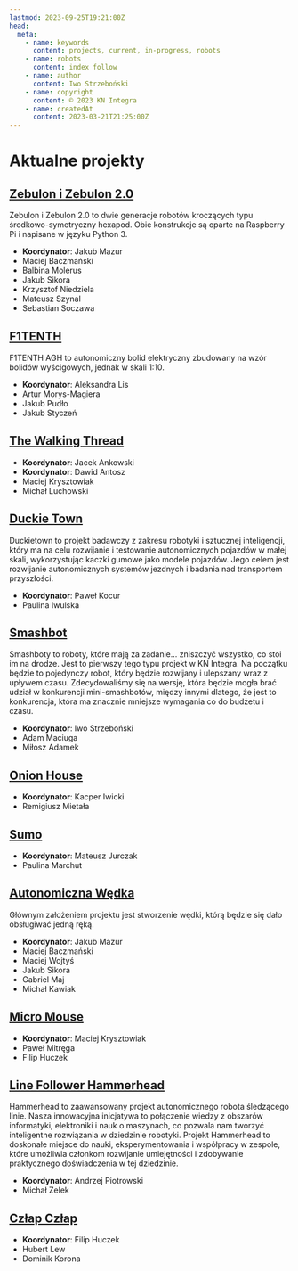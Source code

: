 ```yaml
---
lastmod: 2023-09-25T19:21:00Z
head:
  meta:
    - name: keywords
      content: projects, current, in-progress, robots
    - name: robots
      content: index follow
    - name: author
      content: Iwo Strzeboński
    - name: copyright
      content: © 2023 KN Integra
    - name: createdAt
      content: 2023-03-21T21:25:00Z
---
```


# Aktualne projekty

## [Zebulon i Zebulon 2.0](/blog/projects/current/zebulon)

Zebulon i Zebulon 2.0 to dwie generacje robotów kroczących typu środkowo-symetryczny hexapod.
Obie konstrukcje są oparte na Raspberry Pi i napisane w języku Python 3.

- **Koordynator**: Jakub Mazur
- Maciej Baczmański
- Balbina Molerus
- Jakub Sikora
- Krzysztof Niedziela
- Mateusz Szynal
- Sebastian Soczawa

## [F1TENTH](/blog/projects/current/f1-10)

F1TENTH AGH to autonomiczny bolid elektryczny zbudowany na wzór bolidów wyścigowych, jednak w skali 1:10.

- **Koordynator**: Aleksandra Lis
- Artur Morys-Magiera
- Jakub Pudło
- Jakub Styczeń

## [The Walking Thread](/projects/current/twt)

- **Koordynator**: Jacek Ankowski
- **Koordynator**: Dawid Antosz
- Maciej Krysztowiak
- Michał Luchowski

## [Duckie Town](/projects/current/duckie-town)

Duckietown to projekt badawczy z zakresu robotyki i sztucznej inteligencji, który ma na celu rozwijanie i testowanie autonomicznych pojazdów w małej skali, wykorzystując kaczki gumowe jako modele pojazdów. Jego celem jest rozwijanie autonomicznych systemów jezdnych i badania nad transportem przyszłości.

- **Koordynator**: Paweł Kocur
- Paulina Iwulska

## [Smashbot](/blog/projects/current/smashbot)

Smashboty to roboty, które mają za zadanie... zniszczyć wszystko, co stoi im na drodze.
Jest to pierwszy tego typu projekt w KN Integra. Na początku będzie to pojedynczy robot,
który będzie rozwijany i ulepszany wraz z upływem czasu. Zdecydowaliśmy się na wersję,
która będzie mogła brać udział w konkurencji mini-smashbotów, między innymi dlatego,
że jest to konkurencja, która ma znacznie mniejsze wymagania co do budżetu i czasu.

- **Koordynator**: Iwo Strzeboński
- Adam Maciuga
- Miłosz Adamek

## [Onion House](/blog/projects/current/onion)

- **Koordynator**: Kacper Iwicki
- Remigiusz Mietała

## [Sumo](/blog/projects/current/sumo)

- **Koordynator**: Mateusz Jurczak
- Paulina Marchut

## [Autonomiczna Wędka](/blog/projects/current/wyndka)
Głównym założeniem projektu jest stworzenie wędki, którą będzie się dało obsługiwać jedną ręką.

- **Koordynator**: Jakub Mazur
- Maciej Baczmański
- Maciej Wojtyś
- Jakub Sikora
- Gabriel Maj
- Michał Kawiak

## [Micro Mouse](/projects/current/mm)

- **Koordynator**: Maciej Krysztowiak
- Paweł Mitręga
- Filip Huczek

## [Line Follower Hammerhead](/blog/projects/current/lf-hammer)

Hammerhead to zaawansowany projekt autonomicznego robota śledzącego linie. Nasza innowacyjna inicjatywa to połączenie wiedzy z obszarów informatyki, elektroniki i nauk o maszynach, co pozwala nam tworzyć inteligentne rozwiązania w dziedzinie robotyki. Projekt Hammerhead to doskonałe miejsce do nauki, eksperymentowania i współpracy w zespole, które umożliwia członkom rozwijanie umiejętności i zdobywanie praktycznego doświadczenia w tej dziedzinie.

- **Koordynator**: Andrzej Piotrowski
- Michał Zelek

## [Człap Człap](/blog/projects/current/cc)

- **Koordynator**: Filip Huczek
- Hubert Lew
- Dominik Korona
